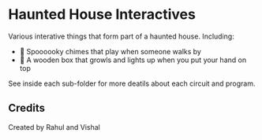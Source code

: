 Haunted House Interactives
==========================

Various interative things that form part of a haunted house. Including:
* 👻 Spoooooky chimes that play when someone walks by
* 👹 A wooden box that growls and lights up when you put your hand on top

See inside each sub-folder for more deatils about each circuit and program.

Credits
-------

Created by Rahul and Vishal
